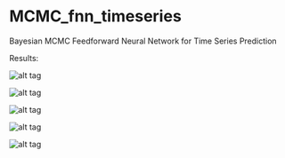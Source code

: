 # MCMC_fnn_timeseries
Bayesian MCMC Feedforward Neural Network for Time Series Prediction



Results: 

 ![alt tag](https://github.com/rohitash-chandra/MCMC_fnn_timeseries/blob/master/mcmcresults/begin.png)
 

 ![alt tag](https://github.com/rohitash-chandra/MCMC_fnn_timeseries/blob/master/mcmcresults/proposals.png) 
 

 ![alt tag](https://github.com/rohitash-chandra/MCMC_fnn_timeseries/blob/master/mcmcresults/mcmcrestrain.png)
 
 
 ![alt tag](https://github.com/rohitash-chandra/MCMC_fnn_timeseries/blob/master/mcmcresults/mcmcrestest.png)
 
 
 ![alt tag](https://github.com/rohitash-chandra/MCMC_fnn_timeseries/blob/master/mcmcresults/w_pos.png)
  
